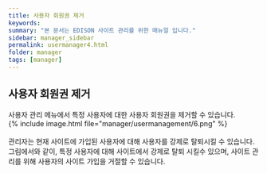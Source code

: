 ```yaml
---
title: 사용자 회원권 제거
keywords:
summary: "본 문서는 EDISON 사이트 관리를 위한 매뉴얼 입니다."
sidebar: manager_sidebar
permalink: usermanager4.html
folder: manager
tags: [manager]
---
```


## 사용자 회원권 제거
사용자 관리 메뉴에서 특정 사용자에 대한 사용자 회원권을 제거할 수 있습니다.<br>
{% include image.html file="manager/usermanagement/6.png" %}<br>
<br>
관리자는 현재 사이트에 가입된 사용자에 대해 사용자를 강제로 탈퇴시킬 수 있습니다. 그림에서와 같이, 특정 사용자에 대해 사이트에서 강제로 탈퇴 시킬수 있으며, 사이트 관리를 위해 사용자의 사이트 가입을 거절할 수 있습니다.
<br>
